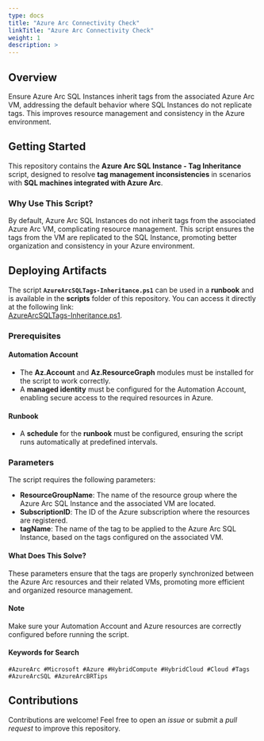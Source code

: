 ```yaml
---
type: docs
title: "Azure Arc Connectivity Check"
linkTitle: "Azure Arc Connectivity Check"
weight: 1
description: >
---
```


## Overview  
Ensure Azure Arc SQL Instances inherit tags from the associated Azure Arc VM, addressing the default behavior where SQL Instances do not replicate tags. This improves resource management and consistency in the Azure environment.

## Getting Started

This repository contains the **Azure Arc SQL Instance - Tag Inheritance** script, designed to resolve **tag management inconsistencies** in scenarios with **SQL machines integrated with Azure Arc**.

### Why Use This Script?  
By default, Azure Arc SQL Instances do not inherit tags from the associated Azure Arc VM, complicating resource management. This script ensures the tags from the VM are replicated to the SQL Instance, promoting better organization and consistency in your Azure environment.

## Deploying Artifacts

The script **`AzureArcSQLTags-Inheritance.ps1`** can be used in a **runbook** and is available in the **scripts** folder of this repository. You can access it directly at the following link:  
[AzureArcSQLTags-Inheritance.ps1](https://raw.githubusercontent.com/fabiotreze/AzureArcBRTips/refs/heads/main/azure_arc_jumpstart_drops/script_automation/AzureArcSQLTags-Inheritance/AzureArcSQLTags-Inheritance.ps1).

### Prerequisites

#### Automation Account
- The **Az.Account** and **Az.ResourceGraph** modules must be installed for the script to work correctly.  
- A **managed identity** must be configured for the Automation Account, enabling secure access to the required resources in Azure.  

#### Runbook
- A **schedule** for the **runbook** must be configured, ensuring the script runs automatically at predefined intervals.  

### Parameters

The script requires the following parameters:

- **ResourceGroupName**: The name of the resource group where the Azure Arc SQL Instance and the associated VM are located.  
- **SubscriptionID**: The ID of the Azure subscription where the resources are registered.  
- **tagName**: The name of the tag to be applied to the Azure Arc SQL Instance, based on the tags configured on the associated VM.  

#### What Does This Solve?  
These parameters ensure that the tags are properly synchronized between the Azure Arc resources and their related VMs, promoting more efficient and organized resource management.

#### Note
Make sure your Automation Account and Azure resources are correctly configured before running the script.

#### Keywords for Search  
`#AzureArc #Microsoft #Azure #HybridCompute #HybridCloud #Cloud #Tags #AzureArcSQL #AzureArcBRTips`

## Contributions

Contributions are welcome! Feel free to open an _issue_ or submit a _pull request_ to improve this repository.
